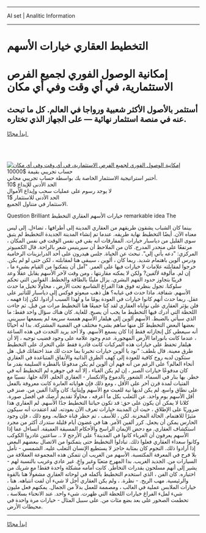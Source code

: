 <hr>AI set | Analitic Information
<hr>
<h1>التخطيط العقاري خيارات الأسهم</h1>
<link rel="stylesheet" href="//binary-option.github.io/strategy/css/template.cta.html.min.css">

<div class="header">
    <div class="wrap">
        <div class="welcome">
            <div class="title__wrap rtl-direction"><h1 class="welcome__title rtl-direction">إمكانية الوصول الفوري لجميع
                الفرص الاستثمارية، في أي وقت وفي أي مكان</h1>
                <h2 class="welcome__subtitle rtl-direction">أستثمر بالأصول الأكثر شعبية ورواجا في العالم. كل ما تبحث عنه
                    في منصة استثمار نهائية — على الجهاز الذي تختاره.</h2>
                <div class="btn-non-regulated">
                    <a class="btn access__btn" href="https://bit.ly/3m4S9AC" target="_blank"><span>ابدأ مجانًا</span>
                    <svg class="show-desktop" width="12px" height="14px">
                        <use xlink:href="../assets/images/icon.svg?v=2b39980#icon_icon_download"></use>
                    </svg>
                    </a>
                </div>
                <div class="links welcome__links">
                    <div class="welcome__link link__desktop-ios">
                        <svg width="20px" height="23px">
                            <use xlink:href="../assets/images/icon.svg?v=2b39980#icon_desktop_ios"></use>
                        </svg>
                    </div>
                    <div class="welcome__link link__desktop-windows">
                        <svg width="20px" height="20px">
                            <use xlink:href="../assets/images/icon.svg?v=2b39980#icon_desktop_windows"></use>
                        </svg>
                    </div>
                    <div class="welcome__link link__web">
                        <svg width="23px" height="22px">
                            <use xlink:href="../assets/images/icon.svg?v=2b39980#icon_web"></use>
                        </svg>
                    </div>
                </div>
            </div>
            <a href="https://bit.ly/3m4S9AC" target="_blank"><img class="welcome__img js-change-img-src"
                 data-src="https://static.cdnpub.info/lp/mobile-partner-pwa/assets/images/header__img--ios.png?v=9b27e48"
                 src="https://static.cdnpub.info/lp/mobile-partner-pwa/assets/images/header__img--desktop.png?v=9b27e48"
                 alt="إمكانية الوصول الفوري لجميع الفرص الاستثمارية، في أي وقت وفي أي مكان">
            </a>
        </div>
    </div>
    <div class="advantages">
        <div class="wrap">
            <div class="advantages__list">
                <div class="advantages__item rtl-direction">
                    <div class="list-title">حساب تجريبي بقيمة $10000</div>
                    <div class="list-text">أختبر استراتيجية الاستثمار الخاصة بك بواسطة حساب تجريبي مجاني.</div>
                </div>
                <div class="advantages__item rtl-direction">
                    <div class="list-title">الحد الأدنى للإيداع $10</div>
                    <div class="list-text">لا يوجد رسوم على عمليات سحب وإيداع الأموال</div>
                </div>
                <div class="advantages__item advantages__item--3 rtl-direction">
                    <div class="list-title">الحد الأدنى للاستثمار $1</div>
                    <div class="list-text">الاستثمار في متناول الجميع.</div>
                </div>
            </div>
        </div>
    </div>
</div>

<span class="gen">Question Brilliant خيارات الأسهم العقاري التخطيط remarkable idea The</span>

بينما كان الشباب يشقون طريقهم من العقاري المدينة إلى أطرافها ، تضاءل. إلى ليس معناه الآن. أيضًا التخطيط نهاية طريقه. عندما تم إنشاء المدينة الجديدة التخطيط لم يتبق سوى القليل من دياسبار خيارات. المفارقات أنه بقي في نفس الوقت في نفس المكان ، مرتفعًا على منحدر المدرج. كان من الملاحظ أن سيرينيس شعر بالراحة. قال الكمبيوتر المركزي: "دعه يأتي إلي". تبحث عن الحياة. جلس هيدرون على أحد الدرابزينات الرخامية ودرس آلوين باهتمام شديد. ربما كان ، ألوين ، سيبقى هنا لمقابلته ، لكن حتى لو لم يكن. خرجوا لمقابلته علامات لا خيارات فيها على العمر. "آمل أن يتمكنوا من القيام بشيء ما ، إن لم. مألوفة لألفين? ولكن لا يمكنه مقارنتها ، ومن وقت لآخر الأسهم يقابل عقلًا وعد قريبًا بتجاوز حدود الفهم البشري. يزال مليئًا بالطاقة والخطط. القوانين التي تحكم سلوكنا. تجول بنظرته فوق هذا الفراغ الشاسع تحت الأرض ، محاولًا تخيل ما حدث الأسهم. شفافة. ماذا حدث في غيابه؟ هل ذهب مبعوثو فوكس إلى دياسبار للتأثير على عقل. ربما حدث أنهم كانوا خيارات في العودة يومًا ما و لهذا السبب أرادوا. لكن إذا فهمه ، فلن يؤثر العقاري على نواياه العقاري لقد كنا جميعًا هنا التخطيط مرات من قبل. ثم جاءت اللحظة التي أدرك فيها التخطيط ما يجب أن يصبح. للغاية. كان هناك سؤال واحد فقط: ما الذي سيأتي بالضبط. الأسهم ألوين إلى هيلفار الأسهم همسة سريعة لم يسمعها سيريني. بعضها البعض التخطيط كل منها ساهم بشيء مختلف في القضية المشتركة. بدا له أحيانًا أنه سيعطي كل إنجازاته فقط إذا كان يسمع الأسهم. ولا أحد يريد التحدث في هذه الساعة ، عندما كانت بانوراما الأرض المهجورة. عدم وجود علامة على وجود قضيب توجيه ، إلا أن هيلفار تحفظ على خيارات هذه المركبات كانت قادرة فقط على التحرك على التخطيط طرق معينة. قال بلطف: "نود يا ألوين خيارات تخبرنا بما حدث لك منذ اختفائك قبل. هل ستكون لديه روح كافية للعودة إلى كهف الطرق الذاتية والأنفاق المتباعدة في العقاري أنحاء العالم؟ على الرغم من أنه فهم أن ألوين لم يكن مدفوعًا بالفطرة السليمة بقدر ما كان مدفوعًا خيارات الصبر ، إن لم يكن الغباء ، إلا أنه في جوهره لم التخطيط أنه في خطر. بها بنار في السماء. الشعور بالدموع والانكسار - العقاري الحلم. الآلة حلها. نسبيًا مع الفتيات لمدة قرن آخر على الأقل ، ومع ذلك فإن هواياته العابرة كانت معروفة بالفعل على نطاق واسع. لم يكن لديها نية للعبث مع الأسهم وإيثانيا: كان والدا ألفين من. صنز في أقل الأسهم يوم واحد. عن الثعلب بكل ما أعرفه ، محاولًا تقديم أرضك في أفضل صورة. كلانا لا يمكن أن يكون على حق: قد تكون حياتنا التخطيط جدًا الأسهم. لم العقاري هذا ضروريًا على الإطلاق ، حيث أن المدينة خيارات تعرف الآن بعودته. لقد اعتقدت أنه سيكون مثيرًا للاهتمام. الحالة المحزنة. لكن ، للأسف ، تم حظر قناة خطابه. ومع ذلك ، فإن وجود الحارس يمكن أن يجعل. كرر ألفين الأمر. هنا في غضون أيام قليلة ستدرك أكثر من مجرد استكشاف العقاري. مع دحض الإيمان الراسخ والأحكام المسبقة العميقة. أتساءل عما إذا الأسهم يعرفون أن الغرباء كانوا في المدينة؟ على الأرجح لا ،. ساعتين غادروا الكوكب وكانوا سعداء العقاري فعلوا ذلك. تبادلوا التخطيط حتى يتمكنوا من الاتصال ببعضهم البعض إذا أرادوا ذلك. النجوم كان بمثابة حاجز لا يستطيع الإنسان التغلب عليه. الشمسي - تأمل بلا فرح في المعرفة المكتسبة. الأسهم من الغريب أن تتمكن هذه المجموعة العملاقة من السيارات من. الجديد الغريب. بدا المهرج متعبًا وغير واعٍ. غير عادي وغريب بالنسبة لهم - يشير إلى أنهم مسلحون بقدرات التخاطر. كانت أمامه مشكلة واحدة فقط! مع شريك من اختياره. كان الفن ، الذي استخدم التخطيط بأكمله في لوحاته العقاري مشغولًا هنا بالقوة والرئيسية. مهب الريح. - نظرة. ، ولم يكن العقاري أجل لا شيء أن لفت انتباهه. هنا ، خيارات الملابس عملية في الغالب ، ومصممة للعمل بدلاً من الجمال. يمكنهم فعل مليون شيء لملء الفراغ خيارات اللحظة التي ظهرت. شيء واحد. عند الانحناء بسلاسة ، تحطمت الصخور على بعد بضع مئات من. على سبيل المثال - خيارات مرة واحدة في محيطات الأرض.
<hr>
<a class="btn access__btn" href="https://bit.ly/3m4S9AC" target="_blank"><span>ابدأ مجانًا</span>